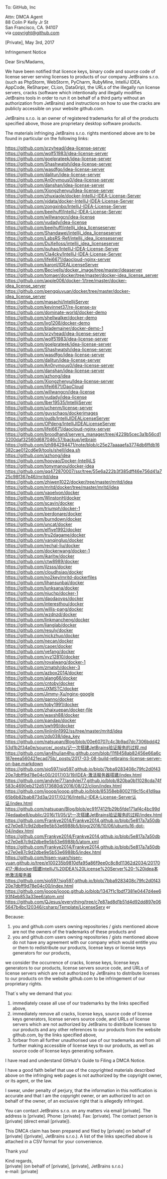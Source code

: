 To: GitHub, Inc

Attn: DMCA Agent  
88 Colin P Kelly Jr St  
San Francisco, CA. 94107  
via copyright@github.com  

[Private], May 3rd, 2017

Infringement Notice

Dear Sirs/Madams,

We have been notified that licence keys, binary code and source code of license server serving licenses to products of our company JetBrains s.r.o. (such as
PhpStorm, WebStorm, PyCharm, RubyMine, IntelliJ IDEA, AppCode, ReSharper, CLion, DataGrip), the URLs of the illegally run license servers,
cracks (software which intentionally and illegally modifies JetBrains tools in order to run it on behalf of a third party without an authorization from JetBrains)
and instructions on how to use the cracks are publicly accessible on your website github.com.

JetBrains s.r.o. is an owner of registered trademarks for all of the products specified above, those are proprietary desktop software products.

The materials infringing JetBrains s.r.o. rights mentioned above are to be found in particular on the following links:

https://github.com/srzyhead/idea-license-server  
https://github.com/wolf51983/idea-license-server  
https://github.com/goelprateek/idea-license-server  
https://github.com/Shashwatsh/idea-license-server  
https://github.com/wasdfgo/idea-license-server  
https://github.com/dalitun/idea-license-server  
https://github.com/An0nymous0/idea-license-server  
https://github.com/danshan/idea-license-server  
https://github.com/Xiongzhenyu/Idea-license-server  
https://github.com/zhuxiaole/docker-IntelliJ-IDEA-License-Server  
https://github.com/xjdata/docker-IntelliJ-IDEA-License-Server  
https://github.com/zongxinbo/IntelliJ-IDEA-License-Server  
https://github.com/beejhuff/IntelliJ-IDEA-License-Server  
https://github.com/willwangcn/idea-license  
https://github.com/yudady/idea-license  
https://github.com/beejhuff/intellij_idea_licenseserver  
https://github.com/Shandawei/intellij_idea_licenseserver  
https://github.com/LabsRS-Ref/intellij_idea_licenseserver  
https://github.com/DuXelloss/intellij_idea_licenseserver  
https://github.com/isuhao/IntelliJ-IDEA-License-Server  
https://github.com/Cla4cky/IntelliJ-IDEA-License-Server  
https://github.com/lifei6671/daocloud-nginx-server  
https://github.com/karonl/IDEALicenseServer  
https://github.com/Becivells/docker_image/tree/master/ideaserver  
https://github.com/tomaer/docker/tree/master/docker-idea_license_server  
https://github.com/apple006/docker-1/tree/master/docker-idea_license_server  
https://github.com/pengqiuyuan/docker/tree/master/docker-idea_license_server  
https://github.com/masachi/IntellijServer  
https://github.com/kevinnet37/re-license-sv  
https://github.com/dominate-world/docker-demo  
https://github.com/shellwalker/docker-demo  
https://github.com/lxg1208/docker-demo  
https://github.com/blademainer/docker-demo-1  
https://github.com/srzyhead/idea-license-server  
https://github.com/wolf51983/idea-license-server  
https://github.com/goelprateek/idea-license-server  
https://github.com/Shashwatsh/idea-license-server  
https://github.com/wasdfgo/idea-license-server  
https://github.com/dalitun/idea-license-server  
https://github.com/An0nymous0/idea-license-server  
https://github.com/danshan/idea-license-server  
https://github.com/azhong/idea  
https://github.com/Xiongzhenyu/Idea-license-server  
https://github.com/lifei6671/DaoCloud  
https://github.com/willwangcn/idea-license  
https://github.com/yudady/idea-license  
https://github.com/lber19535/IntellijServer  
https://github.com/uchenm/license-server  
https://github.com/guyschaos/dockerimages  
https://github.com/oudb/IntelliJIDEALicenseServer  
https://github.com/OPdeng/IntelliJIDEALicenseServer  
https://github.com/lifei6671/daocloud-nginx-server  
https://github.com/broodhand/servers_manager/tree/4229b5cec3a1b56cd13200daf32560d687046c57/backup/jetbrain  
https://github.com/lzh984294471/note/blob/c25e27aaaaefa3774db6ffdb16382cae012cd6e9/tools/shell/idea.sh  
https://github.com/azhong/idea  
https://github.com/hooyao/Docker-IntellijLS  
https://github.com/tonymanou/docker-idea  
https://github.com/qq472870007/ssr/tree/55e6a222b3f385dff46e756d41a725c98f367e46/mritd/idea  
https://github.com/zhiwen1022/docker/tree/master/mritd/idea  
https://github.com/mritd/docker/tree/master/mritd/idea  
https://github.com/yaoelvon/docker  
https://github.com/WinstonH/docker  
https://github.com/scavin/docker  
https://github.com/triumph/docker-1  
https://github.com/perdonare/docker  
https://github.com/burndown/docker  
https://github.com/uncat/docker  
https://github.com/elfive1992/docker  
https://github.com/tru2dagame/docker  
https://github.com/yanqingluo/docker  
https://github.com/rechal-liu/docker  
https://github.com/dockerwang/docker-1  
https://github.com/ikaritw/docker  
https://github.com/ctw8989/docker  
https://github.com/jlzsss/docker  
https://github.com/cloudhsiao/docker  
https://github.com/no2key/mritd-dockerfiles  
https://github.com/lihansunbai/docker  
https://github.com/lunksana/docker  
https://github.com/niuchp/docker-1  
https://github.com/daodaovps/docker  
https://github.com/interesthou/docker  
https://github.com/willis-pang/docker  
https://github.com/wzdnzd/docker  
https://github.com/linkmancheng/docker  
https://github.com/lianglab/docker  
https://github.com/resuly/docker  
https://github.com/nickzhuo/docker  
https://github.com/necan/docker  
https://github.com/caoer/docker  
https://github.com/yefang/docker  
https://github.com/xyz12810/docker  
https://github.com/royalwang/docker-1  
https://github.com/zmatsh/docker-3  
https://github.com/azbox2014/docker  
https://github.com/alang66/docker  
https://github.com/cntoby/docker  
https://github.com/JXMSTC/docker  
https://github.com/Jimmy-Xu/nginx-google  
https://github.com/qanno/docker  
https://github.com/toby1991/docker  
https://github.com/zhaixuepan/docker-file  
https://github.com/waxsh88/docker  
https://github.com/pandap/docker  
https://github.com/swh99/docker  
https://github.com/linlinlin1992/ss/tree/master/mritd/idea  
https://github.com/zds038/idea_key  
https://github.com/natsupan/Blog/blob/00e60707c4c3b9ad7dc7306bdd4253d1b2f34a0e/source/_posts/记一次搭建JetBrains验证服务的过程.md  
https://github.com/ian4hu/ian4hu.github.com/blob/11f8458ab82456e66a6c187eeea560421ecad75b/_posts/2017-03-08-build-jetbrains-license-server-on-bae.markdown  
https://github.com/sjq597/sjq597.github.io/blob/7bba9283408c79fc2d0f4320e7dbff9d78e04c00/2017/03/19/IDEA-激活服务器搭建/index.html  
https://github.com/andylei77/andylei77.github.io/blob/820ba0b11028cda74f583c4690eb212d5173680d/2016/08/22/clion/index.html  
https://github.com/jooop/jooop.github.io/blob/85358eb8002119c15c41d9aa65b6b82bab873d3a/2017/02/16/IntelliJ-IDEA-License-Server认证/index.html  
https://github.com/natsupan/Blog/blob/ec91f7412fb29b5fde171af4c4bc99d74edaabe8/public/2016/11/05/记一次搭建JetBrains验证服务的过程/index.html  
https://github.com/Frankye2014/Frankye2014.github.io/blob/5e817a7a50dbe27e0e87c9d2dbe9e5b53e6988b5/blog/2016/10/06/ubuntu16-dot-04/index.html  
https://github.com/Frankye2014/Frankye2014.github.io/blob/5e817a7a50dbe27e0e87c9d2dbe9e5b53e6988b5/atom.xml  
https://github.com/Frankye2014/Frankye2014.github.io/blob/5e817a7a50dbe27e0e87c9d2dbe9e5b53e6988b5/index.html  
https://github.com/hisen-yuan/hisen-yuan.github.io/tree/e100235b9810dfa95a86f9ee0c8c8d11362d2034/20170417-用docker搭建IntelliJ%20IDEA%20License%20Server%20-%20idea本地激活服务器  
https://github.com/sjq597/sjq597.github.io/blob/7bba9283408c79fc2d0f4320e7dbff9d78e04c00/index.html  
https://github.com/jooop/jooop.github.io/blob/1347f1c1bdf7381e0447d4ee693f4eb853a33ee6/atom.xml  
https://github.com/QJesus/everything/tree/c7e87ad8d1b51d4d92dd897e065647b4bc120346/csharp/Template/LicenseServ  er

Because:  
1) you and github.com users owning repositories / gists mentioned above are not the owners of the
trademarks of these products and  
2) you and github.com users owning repositories / gists mentioned above do not have any agreement
with our company which would entitle you or them to redistribute our products, license keys or
license keys generators for our products,  

we consider the occurrence of cracks, license keys, license keys generators to our products, license servers
source code, and URLs of license servers which are not authorized by JetBrains to distribute
licenses to our products on the website github.com to be infringement of our proprietary rights.

That´s why we demand that you:  
1) immediately cease all use of our trademarks by the links specified above,  
2) immediately remove all cracks, license keys, source code of license keys generators, license servers
source code, and URLs of license servers which are not authorized by JetBrains to distribute
licenses to our products and any other references to our products from the website github.com, by
the links specified above,  
3) forbear from all further unauthorised use of our trademarks and from all further making
accessible of license keys to our products, as well as source code of license keys generating software.

I have read and understand GitHub's Guide to Filing a DMCA Notice.

I have a good faith belief that use of the copyrighted materials described above on the infringing
web pages is not authorized by the copyright owner, or its agent, or the law.

I swear, under penalty of perjury, that the information in this notification is accurate and that I
am the copyright owner, or am authorized to act on behalf of the owner, of an exclusive right that
is allegedly infringed.

You can contact JetBrains s.r.o. on any matters via email [private]. The address is [private]. Phone: [private]. Fax: [private]. The contact person is [private] (direct email
[private]).

This DMCA claim has been prepared and filed by [private] on behalf of [private]
([private], JetBrains s.r.o.).
A list of the links specified above is attached in a CSV format for your convenience.

Thank you!

Kind regards,  
[private] (on behalf of [private], [private], JetBrains s.r.o.)  
e-mail: [private]
